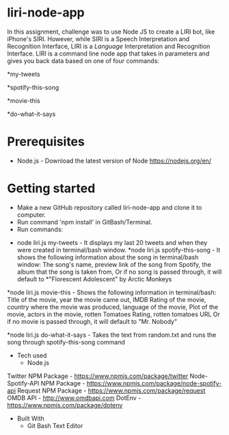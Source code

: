 # liri-node-app

In this assignment, challenge was to use Node JS to create a LIRI bot, like iPhone's SIRI. However, while SIRI is a Speech Interpretation and Recognition Interface, LIRI is a _Language_ Interpretation and Recognition Interface. LIRI is a command line node app that takes in parameters and gives you back data based on one of four commands:

*my-tweets

*spotify-this-song

*movie-this

*do-what-it-says

# Prerequisites
- Node.js - Download the latest version of Node https://nodejs.org/en/

# Getting started
- Make a new GitHub repository called liri-node-app and clone it to computer.
- Run command 'npm install' in GitBash/Terminal.
- Run commands: 
 * node liri.js my-tweets - It displays my last 20 tweets and when they were created in terminal/bash window.
 *node liri.js spotify-this-song <song name> - It shows the following information about the song in terminal/bash window: The song's name, preview link of the song from Spotify, the album that the song is taken from, Or if no song is passed through, it will default to *"Florescent Adolescent" by Arctic Monkeys

 *node liri.js movie-this <movie name> - Shows the following information in terminal/bash: Title of the movie, year the movie came out, IMDB Rating of the movie, country where the movie was produced, language of the movie, Plot of the movie, actors in the movie, rotten Tomatoes Rating, rotten tomatoes URL Or if no movie is passed through, it will default to "Mr. Nobody"

 *node liri.js do-what-it-says - Takes the text from random.txt and runs the song through spotify-this-song command
 - Tech used
    - Node.js

Twitter NPM Package - https://www.npmjs.com/package/twitter
Node-Spotify-API NPM Package - https://www.npmjs.com/package/node-spotify-api
Request NPM Package - https://www.npmjs.com/package/request
OMDB API - http://www.omdbapi.com
DotEnv - https://www.npmjs.com/package/dotenv

- Built With
    - Git Bash Text Editor
